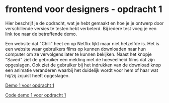# frontend voor designers - opdracht 1
Hier beschrijf je de opdracht, wat je hebt gemaakt en hoe je je ontwerp door verschillende versies te testen hebt verbeterd. Bij iedere test voeg je een link toe naar de betreffende demo.

Een website dat "Chill" heet en op Netflix lijkt maar niet hetzelfde is. Het is een website waar gebruikers films op kunnen downloaden naar hun computer om ze vervolgens later te kunnen bekijken. Naast het knopje "Saved" ziet de gebruiker een melding met de hoeveelheid films dat zijn opgeslagen. Ook ziet de gebruiker bij het indrukken van de download knop een animatie veranderen waarbij het duidelijk wordt voor hem of haar wat hij/zij zojuist heeft opgeslagen.

[Demo 1 voor opdracht 1](https://github.com/Shekila/frontendvoordesigners/opdracht1/v1)

[Code demo 1 voor opdracht 1](https://github.com/KoopReynders/frontendvoordesigners/blob/master/opdracht1/v1/)
